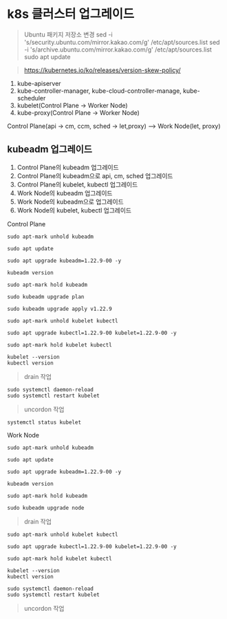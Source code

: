 # k8s 클러스터 업그레이드

> Ubuntu 패키지 저장소 변경
> sed -i 's/security.ubuntu.com/mirror.kakao.com/g' /etc/apt/sources.list
> sed -i 's/archive.ubuntu.com/mirror.kakao.com/g' /etc/apt/sources.list
> sudo apt update

> https://kubernetes.io/ko/releases/version-skew-policy/

1. kube-apiserver
2. kube-controller-manager, kube-cloud-controller-manage, kube-scheduler
3. kubelet(Control Plane -> Worker Node)
4. kube-proxy(Control Plane -> Worker Node)

Control Plane(api -> cm, ccm, sched -> let,proxy) --> Work Node(let, proxy)

## kubeadm 업그레이드

1. Control Plane의 kubeadm 업그레이드
2. Control Plane의 kubeadm으로 api, cm, sched 업그레이드
3. Control Plane의 kubelet, kubectl 업그레이드
4. Work Node의 kubeadm 업그레이드
5. Work Node의 kubeadm으로 업그레이드
6. Work Node의 kubelet, kubectl 업그레이드

Control Plane

```
sudo apt-mark unhold kubeadm
```

```
sudo apt update
```

```
sudo apt upgrade kubeadm=1.22.9-00 -y
```

```
kubeadm version
```

```
sudo apt-mark hold kubeadm
```

```
sudo kubeadm upgrade plan
```

```
sudo kubeadm upgrade apply v1.22.9
```

```
sudo apt-mark unhold kubelet kubectl
```

```
sudo apt upgrade kubectl=1.22.9-00 kubelet=1.22.9-00 -y
```

```
sudo apt-mark hold kubelet kubectl
```

```
kubelet --version
kubectl version
```

> drain 작업

```
sudo systemctl daemon-reload
sudo systemctl restart kubelet
```

> uncordon 작업

```
systemctl status kubelet
```

Work Node

```
sudo apt-mark unhold kubeadm
```

```
sudo apt update
```

```
sudo apt upgrade kubeadm=1.22.9-00 -y
```

```
kubeadm version
```

```
sudo apt-mark hold kubeadm
```

```
sudo kubeadm upgrade node
```

> drain 작업

```
sudo apt-mark unhold kubelet kubectl
```

```
sudo apt upgrade kubectl=1.22.9-00 kubelet=1.22.9-00 -y
```

```
sudo apt-mark hold kubelet kubectl
```

```
kubelet --version
kubectl version
```

```
sudo systemctl daemon-reload
sudo systemctl restart kubelet
```

> uncordon 작업

